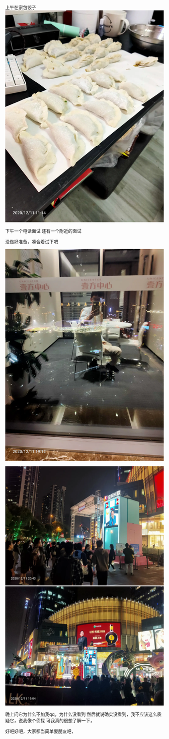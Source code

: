 上午在家包饺子
![](../img/6904315-6b093675e2b86e87.jpg)

下午一个电话面试
还有一个附近的面试

没做好准备，凑合着试下吧

![](../img/6904315-97fdf6b1fe8d4cca.jpg)

![](../img/6904315-af86b34f72188a29.jpg)
![](../img/6904315-b2e74c074a61b0e5.jpg)


晚上问它为什么不加我qq，为什么没看到
然后就说确实没看到，我不应该这么质疑它，说我像个侦探
可我真的很想了解一下，

好吧好吧，大家都当简单耍朋友吧，
